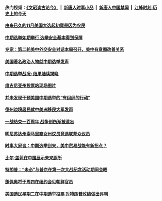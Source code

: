 #### 热门视频：[《文昭谈古论今》](https://github.com/gfw-breaker/wenzhao/blob/master/README.md?t=11070332) &nbsp;|&nbsp; [新唐人时事小品](https://github.com/gfw-breaker/ntdtv-comedy/blob/master/README.md?t=11070332) &nbsp;|&nbsp; [新唐人中国禁闻](https://github.com/gfw-breaker/ntdtv-news/blob/master/README.md?t=11070332) &nbsp;|&nbsp; [江峰时刻:历史上的今天](https://github.com/gfw-breaker/today-in-history/blob/master/README.md?t=11070332) 

#### [由来已久的11月美国大选起初竟是因为农民](../pages/zg_yre_rvq/4647800.md?t=11070332) 

#### [中期选举如期举行 选举安全基本得到保障](../pages/zg_yre_rvq/4647806.md?t=11070332) 

#### [专家：第二轮美中外交安全对话本周召开，美中有意图改善关系](../pages/zg_yre_rvq/4647345.md?t=11070332) 

#### [美国著名政治人物就中期选举发声](../pages/zg_yre_rvq/4647334.md?t=11070332) 

#### [中期选举战况: 结果陆续揭晓](../pages/zg_yre_rvq/4647379.md?t=11070332) 

#### [维吉尼亚州投票站现场图片](../pages/zg_yre_rvq/4647225.md?t=11070332) 

#### [并未发现干预美国中期选举的“有组织的行动”](../pages/zg_yre_rvq/4647101.md?t=11070332) 

#### [德州边境居民就中美洲移民大军发声 ](../pages/zg_yre_rvq/4647060.md?t=11070332) 

#### [一战结束一百周年 战争创伤渐被遗忘](../pages/zg_yre_rvq/4647031.md?t=11070332) 

#### [明尼苏达州索马里裔女州议员竞选联邦众议员 ](../pages/zg_yre_rvq/4646973.md?t=11070332) 

#### [时事大家谈：中期选举到来，美中贸易战能有新拐点？](../pages/zg_yre_rvq/4646818.md?t=11070332) 

#### [比尔·盖茨在中国展示未来厕所](../pages/zg_yre_rvq/4646579.md?t=11070332) 

#### [特朗普：“未必”与普京在第一次大战纪念活动期间会晤](../pages/zg_yre_rvq/4646553.md?t=11070332) 

#### [蓬佩奥将于周四在纽约会见朝鲜官员](../pages/zg_yre_rvq/4646532.md?t=11070332) 

#### [美国选民星期二在中期选举投票 对特朗普政绩做出评判](../pages/zg_yre_rvq/4646469.md?t=11070332) 

